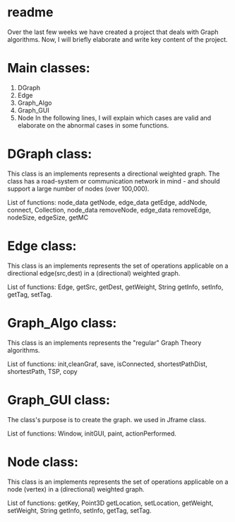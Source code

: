 # readme
Over the last few weeks we have created a project that deals with Graph algorithms. Now, I will briefly elaborate and write key content of the project.

# Main classes:
1. DGraph
2. Edge
3. Graph_Algo
4. Graph_GUI
5. Node
In the following lines, I will explain which cases are valid and elaborate on the abnormal cases in some functions. 

# DGraph class: 
This class is an implements represents a directional weighted graph. The class has a road-system or communication network in mind - and should support a large number of nodes (over 100,000).


List of functions:
node_data getNode, edge_data getEdge, addNode, connect, Collection, node_data removeNode, edge_data removeEdge, nodeSize, edgeSize, getMC

 
# Edge class:
This class is an implements represents the set of operations applicable on a directional edge(src,dest) in a (directional) weighted graph.


List of functions:
Edge, getSrc, getDest, getWeight, String getInfo, setInfo, getTag, setTag.


# Graph_Algo class:
This class is an implements represents the "regular" Graph Theory algorithms.

List of functions:
init,cleanGraf, save, isConnected, shortestPathDist, shortestPath, TSP, copy




# Graph_GUI class: 
The class's purpose is to create the graph. we used in Jframe class.


List of functions:
Window, initGUI, paint, actionPerformed.


# Node class: 
This class is an implements represents the set of operations applicable on a node (vertex) in a (directional) weighted graph.


List of functions:
getKey, Point3D getLocation, setLocation, getWeight, setWeight, String getInfo, setInfo, getTag, setTag.









